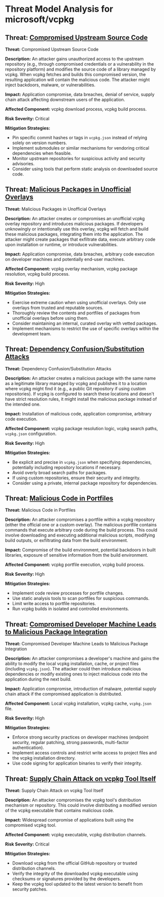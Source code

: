 # Threat Model Analysis for microsoft/vcpkg

## Threat: [Compromised Upstream Source Code](./threats/compromised_upstream_source_code.md)

**Threat:** Compromised Upstream Source Code

**Description:** An attacker gains unauthorized access to the upstream repository (e.g., through compromised credentials or a vulnerability in the repository platform) and modifies the source code of a library managed by vcpkg. When vcpkg fetches and builds this compromised version, the resulting application will contain the malicious code. The attacker might inject backdoors, malware, or vulnerabilities.

**Impact:**  Application compromise, data breaches, denial of service, supply chain attack affecting downstream users of the application.

**Affected Component:** vcpkg download process, vcpkg build process.

**Risk Severity:** Critical

**Mitigation Strategies:**

- Pin specific commit hashes or tags in `vcpkg.json` instead of relying solely on version numbers.
- Implement submodules or similar mechanisms for vendoring critical dependencies when feasible.
- Monitor upstream repositories for suspicious activity and security advisories.
- Consider using tools that perform static analysis on downloaded source code.

## Threat: [Malicious Packages in Unofficial Overlays](./threats/malicious_packages_in_unofficial_overlays.md)

**Threat:** Malicious Packages in Unofficial Overlays

**Description:** An attacker creates or compromises an unofficial vcpkg overlay repository and introduces malicious packages. If developers unknowingly or intentionally use this overlay, vcpkg will fetch and build these malicious packages, integrating them into the application. The attacker might create packages that exfiltrate data, execute arbitrary code upon installation or runtime, or introduce vulnerabilities.

**Impact:** Application compromise, data breaches, arbitrary code execution on developer machines and potentially end-user machines.

**Affected Component:** vcpkg overlay mechanism, vcpkg package resolution, vcpkg build process.

**Risk Severity:** High

**Mitigation Strategies:**

- Exercise extreme caution when using unofficial overlays. Only use overlays from trusted and reputable sources.
- Thoroughly review the contents and portfiles of packages from unofficial overlays before using them.
- Consider maintaining an internal, curated overlay with vetted packages.
- Implement mechanisms to restrict the use of specific overlays within the development team.

## Threat: [Dependency Confusion/Substitution Attacks](./threats/dependency_confusionsubstitution_attacks.md)

**Threat:** Dependency Confusion/Substitution Attacks

**Description:** An attacker creates a malicious package with the same name as a legitimate library managed by vcpkg and publishes it to a location where vcpkg might find it (e.g., a public Git repository if using custom repositories). If vcpkg is configured to search these locations and doesn't have strict resolution rules, it might install the malicious package instead of the intended one.

**Impact:** Installation of malicious code, application compromise, arbitrary code execution.

**Affected Component:** vcpkg package resolution logic, vcpkg search paths, `vcpkg.json` configuration.

**Risk Severity:** High

**Mitigation Strategies:**

- Be explicit and precise in `vcpkg.json` when specifying dependencies, potentially including repository locations if necessary.
- Avoid overly broad search paths for packages.
- If using custom repositories, ensure their security and integrity.
- Consider using a private, internal package repository for dependencies.

## Threat: [Malicious Code in Portfiles](./threats/malicious_code_in_portfiles.md)

**Threat:** Malicious Code in Portfiles

**Description:** An attacker compromises a portfile within a vcpkg repository (either the official one or a custom overlay). The malicious portfile contains commands that execute arbitrary code during the build process. This could involve downloading and executing additional malicious scripts, modifying build outputs, or exfiltrating data from the build environment.

**Impact:** Compromise of the build environment, potential backdoors in built libraries, exposure of sensitive information from the build environment.

**Affected Component:** vcpkg portfile execution, vcpkg build process.

**Risk Severity:** High

**Mitigation Strategies:**

- Implement code review processes for portfile changes.
- Use static analysis tools to scan portfiles for suspicious commands.
- Limit write access to portfile repositories.
- Run vcpkg builds in isolated and controlled environments.

## Threat: [Compromised Developer Machine Leads to Malicious Package Integration](./threats/compromised_developer_machine_leads_to_malicious_package_integration.md)

**Threat:** Compromised Developer Machine Leads to Malicious Package Integration

**Description:** An attacker compromises a developer's machine and gains the ability to modify the local vcpkg installation, cache, or project files (including `vcpkg.json`). The attacker could then introduce malicious dependencies or modify existing ones to inject malicious code into the application during the next build.

**Impact:** Application compromise, introduction of malware, potential supply chain attack if the compromised application is distributed.

**Affected Component:** Local vcpkg installation, vcpkg cache, `vcpkg.json` file.

**Risk Severity:** High

**Mitigation Strategies:**

- Enforce strong security practices on developer machines (endpoint security, regular patching, strong passwords, multi-factor authentication).
- Implement access controls and restrict write access to project files and the vcpkg installation directory.
- Use code signing for application binaries to verify their integrity.

## Threat: [Supply Chain Attack on vcpkg Tool Itself](./threats/supply_chain_attack_on_vcpkg_tool_itself.md)

**Threat:** Supply Chain Attack on vcpkg Tool Itself

**Description:** An attacker compromises the vcpkg tool's distribution mechanism or repository. This could involve distributing a modified version of the vcpkg executable that contains malicious code.

**Impact:** Widespread compromise of applications built using the compromised vcpkg tool.

**Affected Component:** vcpkg executable, vcpkg distribution channels.

**Risk Severity:** Critical

**Mitigation Strategies:**

- Download vcpkg from the official GitHub repository or trusted distribution channels.
- Verify the integrity of the downloaded vcpkg executable using checksums or signatures provided by the developers.
- Keep the vcpkg tool updated to the latest version to benefit from security patches.


